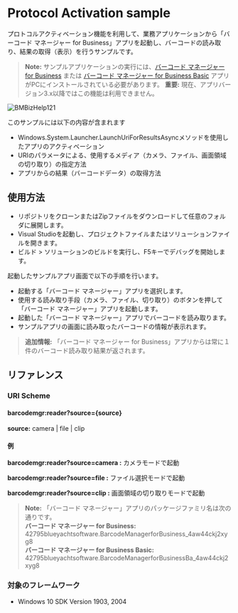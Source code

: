 # Protocol Activation sample

プロトコルアクティベーション機能を利用して、業務アプリケーションから「バーコード マネージャー for Business」アプリを起動し、バーコードの読み取り、結果の取得（表示）を行うサンプルです。
> **Note:** サンプルアプリケーションの実行には、[バーコード マネージャー for Business](https://www.microsoft.com/store/apps/9PF2KPXK63NM) または
> [バーコード マネージャー for Business Basic](https://www.microsoft.com/store/apps/9N15FGRXW88B) アプリがPCにインストールされている必要があります。
> **重要:** 現在、アプリバージョン3.x以降ではこの機能は利用できません。 

![BMBizHelp121](https://user-images.githubusercontent.com/29191374/111261560-ff6bb600-8665-11eb-9e8d-0a18e3af0e90.png)

このサンプルには以下の内容が含まれます
* Windows.System.Launcher.LaunchUriForResultsAsyncメソッドを使用したアプリのアクティベーション
* URIのパラメータによる、使用するメディア（カメラ、ファイル、画面領域の切り取り）の指定方法
* アプリからの結果（バーコードデータ）の取得方法

## 使用方法
* リポジトリをクローンまたはZipファイルをダウンロードして任意のフォルダに展開します。
* Visual Studioを起動し、プロジェクトファイルまたはソリューションファイルを開きます。
* ビルド > ソリューションのビルドを実行し、F5キーでデバッグを開始します。

起動したサンプルアプリ画面で以下の手順を行います。
* 起動する「バーコード マネージャー」アプリを選択します。
* 使用する読み取り手段（カメラ、ファイル、切り取り）のボタンを押して「バーコード マネージャー」アプリを起動します。
* 起動した「バーコード マネージャー」アプリでバーコードを読み取ります。
* サンプルアプリの画面に読み取ったバーコードの情報が表示れます。

> **追加情報:** 「バーコード マネージャー for Business」アプリからは常に１件のバーコード読み取り結果が返されます。 

## リファレンス
### URI Scheme
#### barcodemgr:reader?source={source} 
**source:** camera | file | clip

#### 例
**barcodemgr:reader?source=camera :** カメラモードで起動

**barcodemgr:reader?source=file :** ファイル選択モードで起動

**barcodemgr:reader?source=clip :** 画面領域の切り取りモードで起動 

> **Note:** 「バーコード マネージャー」アプリのパッケージファミリ名は次の通りです。  
>**バーコード マネージャー for Business:** 42795blueyachtsoftware.BarcodeManagerforBusiness_4aw44ckj2xyg8  
>**バーコード マネージャー for Business Basic:** 42795blueyachtsoftware.BarcodeManagerforBusinessBa_4aw44ckj2xyg8
  
### 対象のフレームワーク
* Windows 10 SDK Version 1903, 2004
